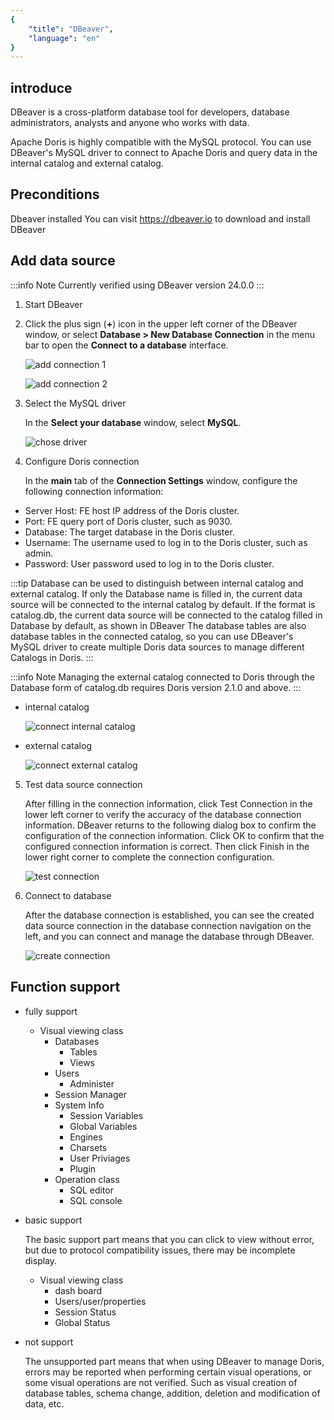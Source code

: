 ```yaml
---
{
    "title": "DBeaver",
    "language": "en"
}
---
```


<!--
Licensed to the Apache Software Foundation (ASF) under one
or more contributor license agreements.  See the NOTICE file
distributed with this work for additional information
regarding copyright ownership.  The ASF licenses this file
to you under the Apache License, Version 2.0 (the
"License"); you may not use this file except in compliance
with the License.  You may obtain a copy of the License at

  http://www.apache.org/licenses/LICENSE-2.0

Unless required by applicable law or agreed to in writing,
software distributed under the License is distributed on an
"AS IS" BASIS, WITHOUT WARRANTIES OR CONDITIONS OF ANY
KIND, either express or implied.  See the License for the
specific language governing permissions and limitations
under the License.
-->

## introduce

DBeaver is a cross-platform database tool for developers, database administrators, analysts and anyone who works with data.

Apache Doris is highly compatible with the MySQL protocol. You can use DBeaver's MySQL driver to connect to Apache Doris and query data in the internal catalog and external catalog.

## Preconditions

Dbeaver installed
You can visit https://dbeaver.io to download and install DBeaver

## Add data source

:::info Note
Currently verified using DBeaver version 24.0.0
:::

1. Start DBeaver

2. Click the plus sign (**+**) icon in the upper left corner of the DBeaver window, or select **Database > New Database Connection** in the menu bar to open the **Connect to a database** interface.
   
    ![add connection 1](/images/dbeaver1.png)

    ![add connection 2](/images/dbeaver2.png)

3. Select the MySQL driver

    In the **Select your database** window, select **MySQL**.

    ![chose driver](/images/dbeaver3.png)

4. Configure Doris connection

    In the **main** tab of the **Connection Settings** window, configure the following connection information:

  - Server Host: FE host IP address of the Doris cluster.
  - Port: FE query port of Doris cluster, such as 9030.
  - Database: The target database in the Doris cluster.
  - Username: The username used to log in to the Doris cluster, such as admin.
  - Password: User password used to log in to the Doris cluster.

   :::tip
   Database can be used to distinguish between internal catalog and external catalog. If only the Database name is filled in, the current data source will be connected to the internal catalog by default. If the format is catalog.db, the current data source will be connected to the catalog filled in Database by default, as shown in DBeaver The database tables are also database tables in the connected catalog, so you can use DBeaver's MySQL driver to create multiple Doris data sources to manage different Catalogs in Doris.
   :::

   :::info Note
   Managing the external catalog connected to Doris through the Database form of catalog.db requires Doris version 2.1.0 and above.
   :::

  - internal catalog

    ![connect internal catalog](/images/dbeaver4.png)
    
  - external catalog

    ![connect external catalog](/images/dbeaver5.png)

5. Test data source connection

   After filling in the connection information, click Test Connection in the lower left corner to verify the accuracy of the database connection information. DBeaver returns to the following dialog box to confirm the configuration of the connection information. Click OK to confirm that the configured connection information is correct. Then click Finish in the lower right corner to complete the connection configuration.

   ![test connection](/images/dbeaver6.png)

6. Connect to database

   After the database connection is established, you can see the created data source connection in the database connection navigation on the left, and you can connect and manage the database through DBeaver.
   
   ![create connection](/images/dbeaver7.png)

## Function support
- fully support
  - Visual viewing class
    - Databases
      - Tables
      - Views
    - Users
      - Administer
    - Session Manager
    - System Info
      - Session Variables
      - Global Variables
      - Engines
      - Charsets
      - User Priviages
      - Plugin
    - Operation class
      - SQL editor
      - SQL console
- basic support

    The basic support part means that you can click to view without error, but due to protocol compatibility issues, there may be incomplete display.

  - Visual viewing class
    - dash board
    - Users/user/properties
    - Session Status
    - Global Status
- not support

  The unsupported part means that when using DBeaver to manage Doris, errors may be reported when performing certain visual operations, or some visual operations are not verified.
  Such as visual creation of database tables, schema change, addition, deletion and modification of data, etc.
